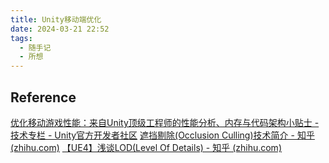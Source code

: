 ```yaml
---
title: Unity移动端优化
date: 2024-03-21 22:52
tags:
  - 随手记
  - 所想
---
```


## Reference

[优化移动游戏性能：来自Unity顶级工程师的性能分析、内存与代码架构小贴士 - 技术专栏 - Unity官方开发者社区](https://developer.unity.cn/projects/60e2a5f9edbc2a04cfc5e341)
[遮挡剔除(Occlusion Culling)技术简介 - 知乎 (zhihu.com)](https://zhuanlan.zhihu.com/p/504296955)
[【UE4】浅谈LOD(Level Of Details) - 知乎 (zhihu.com)](https://zhuanlan.zhihu.com/p/134024820)